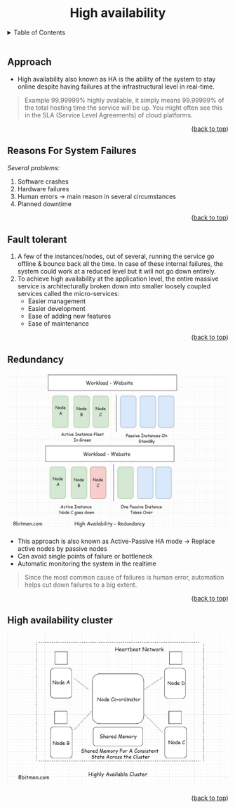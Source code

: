 <h1 align="center">High availability</h1>

<!-- TABLE OF CONTENTS -->
<details>
  <summary>Table of Contents</summary>
  <ol>
    <li>
      <a href="#approach">Approach Vertical & Horizontal Scaling</a>
    </li>
    <li>
      <a href="#reasons-for-system-failures">Reasons For System Failures</a>
    </li>
    <li>
      <a href="#fault-tolerant">Fault tolerant</a>
    </li>
    <li><a href="#redundancy">Redundancy</a></li>
    <li><a href="#high-availability-cluster">High availability cluster</a></li>
  </ol>
</details>
<br>


## Approach
* High availability also known as HA is the ability of the system to stay
online despite having failures at the infrastructural level in real-time.
> Example 99.99999% highly available, it simply means 99.99999% of the total
>hosting time the service will be up. You might often see this in the SLA
>(Service Level Agreements) of cloud platforms.

<p align="right">(<a href="#readme-top">back to top</a>)</p>

## Reasons For System Failures
_Several problems:_
1. Software crashes
2. Hardware failures
3. Human errors &rarr; main reason in several circumstances
4. Planned downtime

<p align="right">(<a href="#readme-top">back to top</a>)</p>

## Fault tolerant
1. A few of the instances/nodes, out of several, running the service go offline &
bounce back all the time. In case of these internal failures, the system could
work at a reduced level but it will not go down entirely.
2. To achieve high availability at the application level, the entire massive service
is architecturally broken down into smaller loosely coupled services called the micro-services:
   * Easier management
   * Easier development
   * Ease of adding new features
   * Ease of maintenance

<p align="right">(<a href="#readme-top">back to top</a>)</p>

## Redundancy
![HA-redundancy](diagram.png "HA redundancy")

* This approach is also known as Active-Passive HA mode &rarr; Replace active nodes by passive nodes
* Can avoid single points of failure or bottleneck
* Automatic monitoring the system in the realtime
>Since the most common cause of failures is human error, automation helps
>cut down failures to a big extent.


<p align="right">(<a href="#readme-top">back to top</a>)</p>

## High availability cluster
![HA-cluster](cluster.png "HA cluster")
<p align="right">(<a href="#readme-top">back to top</a>)</p>